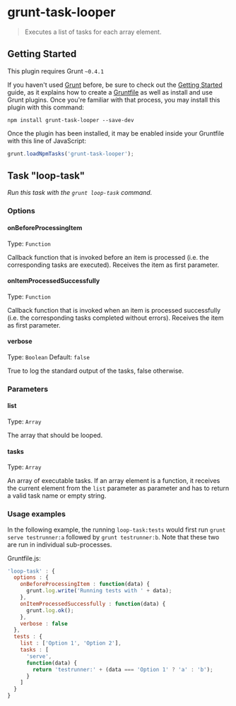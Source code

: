# grunt-task-looper

> Executes a list of tasks for each array element.

## Getting Started
This plugin requires Grunt `~0.4.1`

If you haven't used [Grunt](http://gruntjs.com/) before, be sure to check out the [Getting Started](http://gruntjs.com/getting-started) guide, as it explains how to create a [Gruntfile](http://gruntjs.com/sample-gruntfile) as well as install and use Grunt plugins. Once you're familiar with that process, you may install this plugin with this command:

```shell
npm install grunt-task-looper --save-dev
```

Once the plugin has been installed, it may be enabled inside your Gruntfile with this line of JavaScript:

```js
grunt.loadNpmTasks('grunt-task-looper');
```

## Task "loop-task"
_Run this task with the `grunt loop-task` command._

### Options

#### onBeforeProcessingItem
Type: `Function`

Callback function that is invoked before an item is processed (i.e. the corresponding tasks are executed). Receives the item as first parameter.

#### onItemProcessedSuccessfully
Type: `Function`

Callback function that is invoked when an item is processed successfully (i.e. the corresponding tasks completed without errors). Receives the item as first parameter.

#### verbose
Type: `Boolean`
Default: `false`

True to log the standard output of the tasks, false otherwise.

### Parameters

#### list
Type: `Array`

The array that should be looped.

#### tasks
Type: `Array`

An array of executable tasks. If an array element is a function, it receives the current element from the `list` parameter as parameter and has to return a valid task name or empty string.

### Usage examples

In the following example, the running `loop-task:tests` would first run `grunt serve testrunner:a` followed by `grunt testrunner:b`. Note that these two are run in individual sub-processes.

Gruntfile.js:
```js
'loop-task' : {
  options : {
    onBeforeProcessingItem : function(data) {
      grunt.log.write('Running tests with ' + data);
    },
    onItemProcessedSuccessfully : function(data) {
      grunt.log.ok();
    },
    verbose : false
  },
  tests : {
    list : ['Option 1', 'Option 2'],
    tasks : [
      'serve',
      function(data) {
        return 'testrunner:' + (data === 'Option 1' ? 'a' : 'b');
      }
    ]
  }
}
```